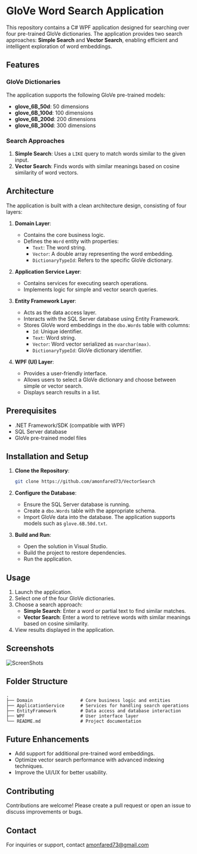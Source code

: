 # GloVe Word Search Application

This repository contains a C# WPF application designed for searching over four pre-trained GloVe dictionaries. The application provides two search approaches: **Simple Search** and **Vector Search**, enabling efficient and intelligent exploration of word embeddings.

## Features

### GloVe Dictionaries
The application supports the following GloVe pre-trained models:
- **glove_6B_50d**: 50 dimensions
- **glove_6B_100d**: 100 dimensions
- **glove_6B_200d**: 200 dimensions
- **glove_6B_300d**: 300 dimensions

### Search Approaches
1. **Simple Search**: Uses a `LIKE` query to match words similar to the given input.
2. **Vector Search**: Finds words with similar meanings based on cosine similarity of word vectors.

## Architecture
The application is built with a clean architecture design, consisting of four layers:

1. **Domain Layer**:
   - Contains the core business logic.
   - Defines the `Word` entity with properties:
     - `Text`: The word string.
     - `Vector`: A double array representing the word embedding.
     - `DictionaryTypeId`: Refers to the specific GloVe dictionary.

2. **Application Service Layer**:
   - Contains services for executing search operations.
   - Implements logic for simple and vector search queries.

3. **Entity Framework Layer**:
   - Acts as the data access layer.
   - Interacts with the SQL Server database using Entity Framework.
   - Stores GloVe word embeddings in the `dbo.Words` table with columns:
     - `Id`: Unique identifier.
     - `Text`: Word string.
     - `Vector`: Word vector serialized as `nvarchar(max)`.
     - `DictionaryTypeId`: GloVe dictionary identifier.

4. **WPF (UI) Layer**:
   - Provides a user-friendly interface.
   - Allows users to select a GloVe dictionary and choose between simple or vector search.
   - Displays search results in a list.

## Prerequisites

- .NET Framework/SDK (compatible with WPF)
- SQL Server database
- GloVe pre-trained model files

## Installation and Setup

1. **Clone the Repository**:
   ```bash
   git clone https://github.com/amonfared73/VectorSearch
   ```

2. **Configure the Database**:
   - Ensure the SQL Server database is running.
   - Create a `dbo.Words` table with the appropriate schema.
   - Import GloVe data into the database. The application supports models such as `glove.6B.50d.txt`.

3. **Build and Run**:
   - Open the solution in Visual Studio.
   - Build the project to restore dependencies.
   - Run the application.

## Usage

1. Launch the application.
2. Select one of the four GloVe dictionaries.
3. Choose a search approach:
   - **Simple Search**: Enter a word or partial text to find similar matches.
   - **Vector Search**: Enter a word to retrieve words with similar meanings based on cosine similarity.
4. View results displayed in the application.

## Screenshots
![ScreenShots](VectorSearch.ScreenShots/1.png)

## Folder Structure

```
.
├── Domain                  # Core business logic and entities
├── ApplicationService      # Services for handling search operations
├── EntityFramework         # Data access and database interaction
├── WPF                     # User interface layer
└── README.md               # Project documentation
```

## Future Enhancements

- Add support for additional pre-trained word embeddings.
- Optimize vector search performance with advanced indexing techniques.
- Improve the UI/UX for better usability.

## Contributing

Contributions are welcome! Please create a pull request or open an issue to discuss improvements or bugs.


## Contact

For inquiries or support, contact amonfared73@gmail.com

